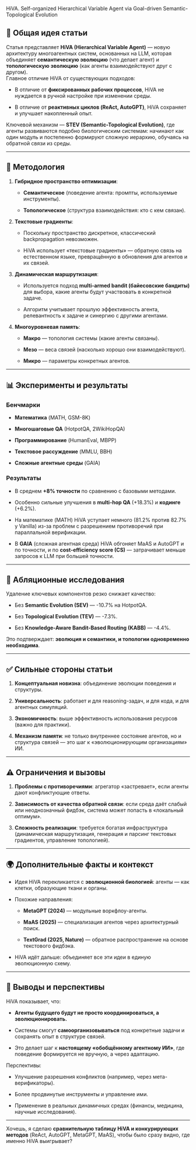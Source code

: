 
HiVA. Self-organized Hierarchical Variable Agent via Goal-driven Semantic-Topological Evolution
## 🧩 Общая идея статьи

Статья представляет **HiVA (Hierarchical Variable Agent)** — новую архитектуру многоагентных систем, основанных на LLM, которая объединяет **семантическую эволюцию** (что делает агент) и **топологическую эволюцию** (как агенты взаимодействуют друг с другом).  
Главное отличие HiVA от существующих подходов:

- В отличие от **фиксированных рабочих процессов**, HiVA не нуждается в ручной настройке при изменении среды.
    
- В отличие от **реактивных циклов (ReAct, AutoGPT)**, HiVA сохраняет и улучшает накопленный опыт.
    

Ключевой механизм — **STEV (Semantic-Topological Evolution)**, где агенты развиваются подобно биологическим системам: начинают как один модуль и постепенно формируют сложную иерархию, обучаясь на обратной связи из среды.

---

## 🔬 Методология

1. **Гибридное пространство оптимизации**:
    
    - **Семантическое** (поведение агента: промпты, используемые инструменты).
        
    - **Топологическое** (структура взаимодействия: кто с кем связан).
        
2. **Текстовые градиенты**:
    
    - Поскольку пространство дискретное, классический backpropagation невозможен.
        
    - HiVA использует «текстовые градиенты» — обратную связь на естественном языке, превращённую в обновления для агентов и их связей.
        
3. **Динамическая маршрутизация**:
    
    - Используется подход **multi-armed bandit (байесовские бандиты)** для выбора, какие агенты будут участвовать в конкретной задаче.
        
    - Алгоритм учитывает прошлую эффективность агента, релевантность к задаче и синергию с другими агентами.
        
4. **Многоуровневая память**:
    
    - **Макро** — топология системы (какие агенты связаны).
        
    - **Мезо** — веса связей (насколько хорошо они взаимодействуют).
        
    - **Микро** — параметры конкретных агентов.
        

---

## 📊 Эксперименты и результаты

### Бенчмарки

- **Математика** (MATH, GSM-8K)
    
- **Многошаговые QA** (HotpotQA, 2WikiHopQA)
    
- **Программирование** (HumanEval, MBPP)
    
- **Текстовое рассуждение** (MMLU, BBH)
    
- **Сложные агентные среды** (GAIA)
    

### Результаты

- В среднем **+8% точности** по сравнению с базовыми методами.
    
- Особенно сильные улучшения в **multi-hop QA** (+18.3%) и **кодинге** (+6.2%).
    
- На математике (MATH) HiVA уступает немного (81.2% против 82.7% у Vanilla) из-за проблем с разрешением противоречий при параллальной верификации.
    
- В **GAIA** (сложная агентная среда) HiVA обгоняет MaAS и AutoGPT и по точности, и по **cost-efficiency score (CS)** — затрачивает меньше запросов к LLM при большей точности.
    

---

## 🧪 Абляционные исследования

Удаление ключевых компонентов резко снижает качество:

- Без **Semantic Evolution (SEV)** — -10.7% на HotpotQA.
    
- Без **Topological Evolution (TEV)** — -7.3%.
    
- Без **Knowledge-Aware Bandit-Based Routing (KABB)** — -4.4%.
    

Это подтверждает: **эволюция и семантики, и топологии одновременно необходима**.

---

## ✅ Сильные стороны статьи

1. **Концептуальная новизна**: объединение эволюции поведения и структуры.
    
2. **Универсальность**: работает и для reasoning-задач, и для кода, и для агентных симуляций.
    
3. **Экономичность**: выше эффективность использования ресурсов (важно для практики).
    
4. **Механизм памяти**: не только внутреннее состояние агентов, но и структура связей — это шаг к «эволюционирующим организациям» ИИ.
    

---

## ⚠️ Ограничения и вызовы

1. **Проблемы с противоречиями**: агрегатор «застревает», если агенты дают конфликтующие ответы.
    
2. **Зависимость от качества обратной связи**: если среда даёт слабый или неоднозначный фидбэк, система может попасть в «локальный оптимум».
    
3. **Сложность реализации**: требуется богатая инфраструктура (динамическая маршрутизация, генерация и парсинг текстовых градиентов, управление топологией).
    

---

## 🌍 Дополнительные факты и контекст

- Идея HiVA перекликается с **эволюционной биологией**: агенты — как клетки, образующие ткани и органы.
    
- Похожие направления:
    
    - **MetaGPT (2024)** — модульные воркфлоу-агенты.
        
    - **MaAS (2025)** — специализация агентов через архитектурный поиск.
        
    - **TextGrad (2025, Nature)** — обратное распространение на основе текстового фидбэка.
        
- HiVA идёт дальше: объединяет все эти идеи в единую эволюционную схему.
    

---

## 🔮 Выводы и перспективы

HiVA показывает, что:

- **Агенты будущего будут не просто координироваться, а эволюционировать.**
    
- Системы смогут **самоорганизовываться** под конкретные задачи и сохранять опыт в структуре связей.
    
- Это делает шаг к **настоящему «обобщённому агентному ИИ»**, где поведение формируется не вручную, а через адаптацию.
    

Перспективы:

- Улучшение разрешения конфликтов (например, через мета-верификаторы).
    
- Более продвинутые инструменты и управление ими.
    
- Применение в реальных динамичных средах (финансы, медицина, научные исследования).
    

---

Хочешь, я сделаю **сравнительную таблицу HiVA и конкурирующих методов** (ReAct, AutoGPT, MetaGPT, MaAS), чтобы было сразу видно, где именно HiVA выигрывает?